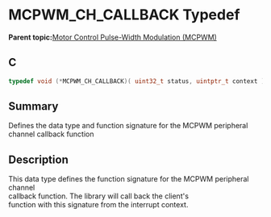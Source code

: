 # MCPWM\_CH\_CALLBACK Typedef

**Parent topic:**[Motor Control Pulse-Width Modulation \(MCPWM\)](GUID-89C7FC43-0090-4047-99CD-F7EE4881E28E.md)

## C

```c
typedef void (*MCPWM_CH_CALLBACK)( uint32_t status, uintptr_t context )

```

## Summary

Defines the data type and function signature for the MCPWM peripheral channel callback function

## Description

This data type defines the function signature for the MCPWM peripheral channel<br />callback function. The library will call back the client's<br />function with this signature from the interrupt context.

